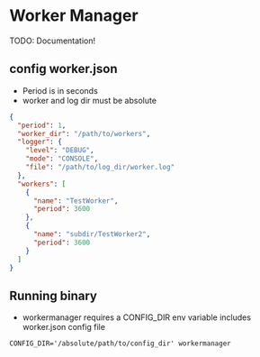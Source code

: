 # Worker Manager
TODO: Documentation!
## config worker.json
- Period is in seconds
- worker and log dir must be absolute
```json
{
  "period": 1,
  "worker_dir": "/path/to/workers",
  "logger": {
    "level": "DEBUG",
    "mode": "CONSOLE",
    "file": "/path/to/log_dir/worker.log"
  },
  "workers": [
    {
      "name": "TestWorker",
      "period": 3600
    },
    {
      "name": "subdir/TestWorker2",
      "period": 3600
    }
  ]
}
```
## Running binary
- workermanager requires a CONFIG_DIR env variable includes worker.json config file
```shell script
CONFIG_DIR='/absolute/path/to/config_dir' workermanager
```
